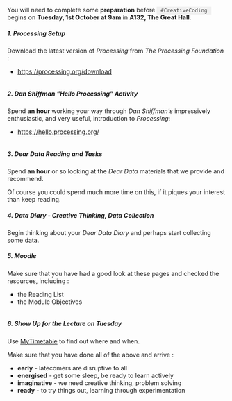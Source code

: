 <style> 
code {color:#444; background-color:#f0f0f0; padding:2px; padding-left:0.75em; padding-right:0.75em}>
.jdMoodle h5, .jdMoodle h4 {
    font-size:110%;
    border-top:dashed 1px #e0e0e0
}
.jdMoodle ul {padding-bottom:1em}
</style>

<p>

You will need to complete some **preparation** before <code>#CreativeCoding</code> begins on <b>Tuesday, 1st October at 9am</b> in <b>A132, The Great Hall</b>.

</p>

<div class="jdMoodle" markdown=1>

##### 1. Processing Setup

Download the latest version of _Processing_ from _The Processing Foundation_ :

- https://processing.org/download

##### 2. Dan Shiffman "Hello Processing" Activity

Spend **an hour** working your way through _Dan Shiffman's_ impressively enthusiastic, and very useful, introduction to _Processing_:

- https://hello.processing.org/

##### 3. Dear Data Reading and Tasks

Spend **an hour** or so looking at the _Dear Data_ materials that we provide and recommend.

Of course you could spend much more time on this, if it piques your interest than keep reading.

##### 4. Data Diary - Creative Thinking, Data Collection

Begin thinking about your _Dear Data Diary_ and perhaps start collecting some data.

##### 5. Moodle

Make sure that you have had a good look at these pages and checked the resources, including :

- the Reading List
- the Module Objectives

##### 6. Show Up for the Lecture on Tuesday

Use [MyTimetable](https://mytimetable.city.ac.uk/) to find out where and when.

Make sure that you have done all of the above and arrive :

- **early** - latecomers are disruptive to all
- **energised** - get some sleep, be ready to learn actively
- **imaginative** - we need creative thinking, problem solving
- **ready** - to try things out, learning through experimentation

<!---

---

**Jason DYKES**
24/09/24
--->

</div>
